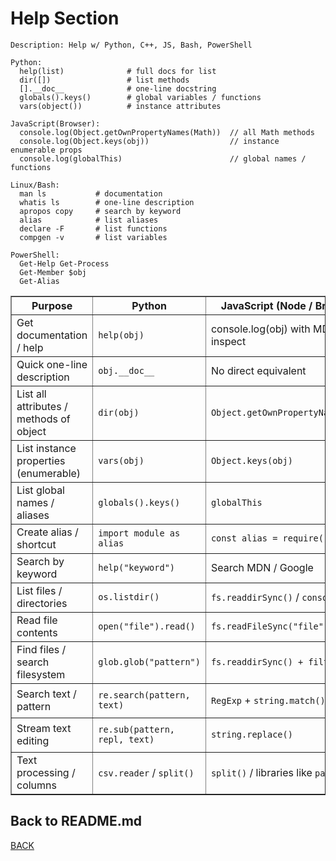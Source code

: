 # Help Section

```
Description: Help w/ Python, C++, JS, Bash, PowerShell

Python:
  help(list)              # full docs for list
  dir([])                 # list methods
  [].__doc__              # one-line docstring
  globals().keys()        # global variables / functions
  vars(object())          # instance attributes

JavaScript(Browser):
  console.log(Object.getOwnPropertyNames(Math))  // all Math methods
  console.log(Object.keys(obj))                  // instance enumerable props
  console.log(globalThis)                        // global names / functions

Linux/Bash:
  man ls           # documentation
  whatis ls        # one-line description
  apropos copy     # search by keyword
  alias            # list aliases
  declare -F       # list functions
  compgen -v       # list variables

PowerShell:
  Get-Help Get-Process
  Get-Member $obj
  Get-Alias
```

<table border="1" cellspacing="0" cellpadding="5">
  <thead>
    <tr>
      <th>Purpose</th>
      <th>Python</th>
      <th>JavaScript (Node / Browser)</th>
      <th>C++</th>
      <th>Bash / Linux</th>
      <th>PowerShell</th>
    </tr>
  </thead>
  <tbody>
    <tr>
      <td>Get documentation / help</td>
      <td><code>help(obj)</code></td>
      <td>console.log(obj) with MDN / inspect</td>
      <td>Check header files / cppreference.com</td>
      <td><code>man &lt;cmd&gt;</code></td>
      <td><code>Get-Help &lt;cmd&gt;</code></td>
    </tr>
    <tr>
      <td>Quick one-line description</td>
      <td><code>obj.__doc__</code></td>
      <td>No direct equivalent</td>
      <td>—</td>
      <td><code>whatis &lt;cmd&gt;</code></td>
      <td><code>Get-Help &lt;cmd&gt; -Online</code></td>
    </tr>
    <tr>
      <td>List all attributes / methods of object</td>
      <td><code>dir(obj)</code></td>
      <td><code>Object.getOwnPropertyNames(obj)</code></td>
      <td>Header inspection / IDE class browser</td>
      <td><code>declare -F</code> (functions)</td>
      <td><code>Get-Member &lt;obj&gt;</code></td>
    </tr>
    <tr>
      <td>List instance properties (enumerable)</td>
      <td><code>vars(obj)</code></td>
      <td><code>Object.keys(obj)</code></td>
      <td>—</td>
      <td><code>compgen -v</code> (variables)</td>
      <td><code>Get-Member -MemberType Property</code></td>
    </tr>
    <tr>
      <td>List global names / aliases</td>
      <td><code>globals().keys()</code></td>
      <td><code>globalThis</code></td>
      <td>Preprocessor macros / constants</td>
      <td><code>alias</code></td>
      <td><code>Get-Alias</code></td>
    </tr>
    <tr>
      <td>Create alias / shortcut</td>
      <td><code>import module as alias</code></td>
      <td><code>const alias = require('module')</code></td>
      <td>using / typedef</td>
      <td><code>alias ll='ls -la'</code></td>
      <td><code>Set-Alias ll Get-ChildItem</code></td>
    </tr>
    <tr>
      <td>Search by keyword</td>
      <td><code>help("keyword")</code></td>
      <td>Search MDN / Google</td>
      <td>—</td>
      <td><code>apropos &lt;keyword&gt;</code></td>
      <td><code>Get-Help *keyword*</code></td>
    </tr>
    <tr>
      <td>List files / directories</td>
      <td><code>os.listdir()</code></td>
      <td><code>fs.readdirSync()</code> / <code>console.dir()</code></td>
      <td>Filesystem APIs / IDE browser</td>
      <td><code>ls</code></td>
      <td><code>Get-ChildItem</code></td>
    </tr>
    <tr>
      <td>Read file contents</td>
      <td><code>open("file").read()</code></td>
      <td><code>fs.readFileSync("file", "utf8")</code></td>
      <td>ifstream / file streams</td>
      <td><code>cat file</code></td>
      <td><code>Get-Content file</code></td>
    </tr>
    <tr>
      <td>Find files / search filesystem</td>
      <td><code>glob.glob("pattern")</code></td>
      <td><code>fs.readdirSync() + filter</code></td>
      <td>Filesystem APIs / Boost.Filesystem</td>
      <td><code>find . -name "pattern"</code></td>
      <td><code>Get-ChildItem -Recurse -Filter "pattern"</code></td>
    </tr>
    <tr>
      <td>Search text / pattern</td>
      <td><code>re.search(pattern, text)</code></td>
      <td><code>RegExp</code> + <code>string.match()</code></td>
      <td><code>std::regex_search</code></td>
      <td><code>grep "pattern" file</code></td>
      <td><code>Select-String -Pattern "pattern"</code></td>
    </tr>
    <tr>
      <td>Stream text editing</td>
      <td><code>re.sub(pattern, repl, text)</code></td>
      <td><code>string.replace()</code></td>
      <td>std::regex_replace</td>
      <td><code>sed 's/pattern/repl/' file</code></td>
      <td><code>(Get-Content file) -replace "pattern","repl"</code></td>
    </tr>
    <tr>
      <td>Text processing / columns</td>
      <td><code>csv.reader</code> / <code>split()</code></td>
      <td><code>split()</code> / libraries like <code>papaparse</code></td>
      <td>stringstream / <code>std::getline</code></td>
      <td><code>awk '{print $1,$2}' file</code></td>
      <td><code>ForEach-Object { $_.Split(" ")[0] }</code></td>
    </tr>
  </tbody>
</table>


## Back to README.md
[BACK](../README.md)